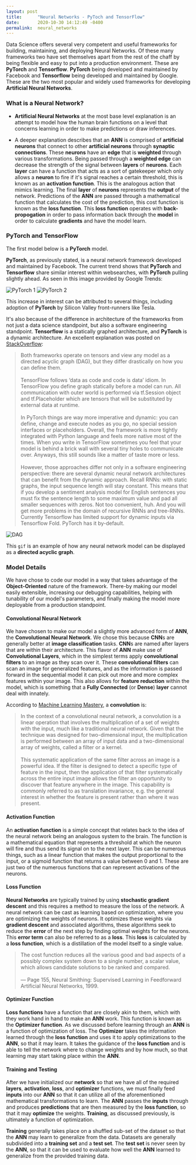 ```yaml
---
layout: post
title:      "Neural Networks - PyToch and TensorFlow"
date:       2020-10-30 14:12:49 -0400
permalink:  neural_networks
---
```



Data Science offers several very competent and useful frameworks for building, maintaining, and deploying Neural Networks. Of these many frameworks two have set themselves apart from the rest of the chaff by being flexible and easy to put into a production environment. These are **PyTorch** and **Tensorflow**. **PyTorch** being developed and maintained by Facebook and **Tensorflow** being developed and maintained by Google. These are the two most popular and widely used frameworks for developing **Artificial Neural Networks**.

### What is a Neural Network? 

* **Artificial Neural Networks** at the most base level explanation is an attempt to model how the human brain functions on a level that concerns learning in order to make predictions or draw inferences.


* A deeper explanation describes that an **ANN** is comprised of **artificial neurons** that connect to other **artificial neurons** through **synaptic connections**. These **neurons** have an **edge** that is **weighted** through various transformations. Being passed through a **weighted edge** can decrease the strength of the signal between **layers** of **neurons**. Each **layer** can have a function that acts as a sort of gatekeeper which only allows a **neuron** to fire if it's signal reaches a certain threshold, this is known as an **activation function**. This is the analogous action that mimics learning. The final **layer** of **neurons** represents the **output** of the network. Predictions of the **ANN** are passed through a mathematical function that calculates the cost of the prediction, this cost function is known as the **loss function**. This **loss function** operates with **back-propogation** in order to pass information back through the **model** in order to calculate **gradients** and have the model learn.

### PyTorch and TensorFlow

The first model below is a **PyTorch** model. 

**PyTorch**, as previously stated, is a neural network framework developed and maintained by Facebook. The current trend shows that **PyTorch** and **Tensorflow** share similar interest within websearches, with **PyTorch** pulling slightly ahead. As seen in this image provided by Google Trends: 

![PyTorch 1](https://i.imgur.com/loJWgsJ.png)
![PyTorch 2](https://i.imgur.com/voXmPYU.png)

This increase in interest can be attributed to several things, including adoption of **PyTorch** by Silicon Valley front-runners like Tesla. 

It's also because of the difference in architecture of the frameworks from not just a data science standpoint, but also a software engineering standpoint. **Tensorflow** is a statically graphed architecture, and **PyTorch** is a dynamic architecture. An excellent explanation was posted on [StackOverflow](https://stackoverflow.com/questions/46154189/what-is-the-difference-of-static-computational-graphs-in-tensorflow-and-dynamic):

> Both frameworks operate on tensors and view any model as a directed acyclic graph (DAG), but they differ drastically on how you can define them.<br><br>
TensorFlow follows ‘data as code and code is data’ idiom. In TensorFlow you define graph statically before a model can run. All communication with outer world is performed via tf.Session object and tf.Placeholder which are tensors that will be substituted by external data at runtime. <br><br>
In PyTorch things are way more imperative and dynamic: you can define, change and execute nodes as you go, no special session interfaces or placeholders. Overall, the framework is more tightly integrated with Python language and feels more native most of the times. When you write in TensorFlow sometimes you feel that your model is behind a brick wall with several tiny holes to communicate over. Anyways, this still sounds like a matter of taste more or less. <br><br>
However, those approaches differ not only in a software engineering perspective: there are several dynamic neural network architectures that can benefit from the dynamic approach. Recall RNNs: with static graphs, the input sequence length will stay constant. This means that if you develop a sentiment analysis model for English sentences you must fix the sentence length to some maximum value and pad all smaller sequences with zeros. Not too convenient, huh. And you will get more problems in the domain of recursive RNNs and tree-RNNs. Currently Tensorflow has limited support for dynamic inputs via Tensorflow Fold. PyTorch has it by-default.

![DAG](https://i.imgur.com/HmCYDdG.gif)

This `gif` is an example of how any neural network model can be displayed as a **directed acyclic graph**.

### Model Details

We have chose to code our model in a way that takes advantage of the **Object-Oriented** nature of the framework. There-by making our model easily extensible, increasing our debugging capabilities, helping with tunability of our model's parameters, and finally making the model more deployable from a production standpoint.

#### Convolutional Neural Network

We have chosen to make our model a slightly more advanced form of **ANN**, the **Convolutional Neural Network**. We chose this because **CNN**s are generally better at **image classification** tasks. **CNN**s are named after layers that are within their architecture. This flavor of **ANN** make use of **Convolutional Layers**, which in the simplest terms apply **convolutional filters** to an image as they scan over it. These **convolutional filters** can scan an image for generalized features, and as the information is passed forward in the sequential model it can pick out more and more complex features within your image. This also allows for **feature reduction** within the model, which is something that a **Fully Connected** (or **Dense**) **layer** cannot deal with innately. 

According to [Machine Learning Mastery](https://machinelearningmastery.com/convolutional-layers-for-deep-learning-neural-networks/), a **convolution** is:

> In the context of a convolutional neural network, a convolution is a linear operation that involves the multiplication of a set of weights with the input, much like a traditional neural network. Given that the technique was designed for two-dimensional input, the multiplication is performed between an array of input data and a two-dimensional array of weights, called a filter or a kernel. <br><br>
This systematic application of the same filter across an image is a powerful idea. If the filter is designed to detect a specific type of feature in the input, then the application of that filter systematically across the entire input image allows the filter an opportunity to discover that feature anywhere in the image. This capability is commonly referred to as translation invariance, e.g. the general interest in whether the feature is present rather than where it was present.

#### Activation Function

An **activation function** is a simple concept that relates back to the idea of the neural network being an analogous system to the brain. The function is a mathematical equation that represents a threshold at which the neuron will fire and thus send its signal on to the next layer. This can be numerous things, such as a linear function that makes the output proportional to the input, or a sigmoid function that returns a value between 0 and 1. These are just two of the numerous functions that can represent activations of the neurons.

#### Loss Function

**Neural Networks** are typically trained by using **stochastic gradient descent** and this requires a method to measure the loss of the network. A neural network can be cast as learning based on optimization, where you are optimizing the weights of neurons. It optimizes these weights via **gradient descent** and associated algorithms, these algorithms seek to reduce the **error** of the next step by finding optimal weights for the neurons. This **error term** can also be referred to as a **loss**. This **loss** is calculated by a **loss function**, which is a distillation of the model itself to a single value. 

> The cost function reduces all the various good and bad aspects of a possibly complex system down to a single number, a scalar value, which allows candidate solutions to be ranked and compared.<br><br>
— Page 155, Neural Smithing: Supervised Learning in Feedforward Artificial Neural Networks, 1999.

#### Optimizer Function

**Loss functions** have a function that are closely akin to them, which with they work hand in hand to make an **ANN** work. This function is known as the **Optimizer function**. As we discussed before learning through an **ANN** is a function of optimization of loss. The **Optimizer** takes the information learned through the **loss function** and uses it to apply optimizations to the **ANN**, so that it may learn. It takes the guidance of the **loss function** and is able to tell the network where to change weights and by how much, so that learning may start taking place within the **ANN**.

#### Training and Testing

After we have initialized our **network** so that we have all of the required **layers**, **activation**, **loss**, and **optimizer** functions, we must finally feed **inputs** into our **ANN** so that it can utilize all of the aforementioned mathematical transformations to learn. The **ANN** passes the **inputs** through and produces **predictions** that are then measured by the **loss function**, so that it may **optimize** the weights. **Training**, as discussed previously, is ultimately a function of optimization.

**Training** generally takes place on a shuffled sub-set of the dataset so that the **ANN** may learn to generalize from the data. Datasets are generally subdivided into a **training set** and a **test set**. The **test set** is never seen by the **ANN**, so that it can be used to evaluate how well the **ANN** learned to generalize from the provided training data.
